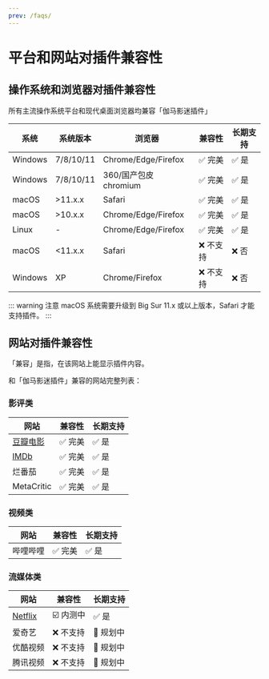 ```yaml
---
prev: /faqs/
---
```


# 平台和网站对插件兼容性

## 操作系统和浏览器对插件兼容性

所有主流操作系统平台和现代桌面浏览器均兼容「伽马影迷插件」

| 系统    | 系统版本  | 浏览器                | 兼容性                  | 长期支持              |
| ------- | --------- | --------------------- | ----------------------- | --------------------- |
| Windows | 7/8/10/11 | Chrome/Edge/Firefox   | :white_check_mark: 完美 | :white_check_mark: 是 |
| Windows | 7/8/10/11 | 360/国产包皮 chromium | :white_check_mark: 完美 | :white_check_mark: 是 |
| macOS   | >11.x.x   | Safari                | :white_check_mark: 完美 | :white_check_mark: 是 |
| macOS   | >10.x.x   | Chrome/Edge/Firefox   | :white_check_mark: 完美 | :white_check_mark: 是 |
| Linux   | -         | Chrome/Edge/Firefox   | :white_check_mark: 完美 | :white_check_mark: 是 |
| macOS   | <11.x.x   | Safari                | :x: 不支持              | :x: 否                |
| Windows | XP        | Chrome/Firefox        | :x: 不支持              | :x: 否                |

::: warning 注意
macOS 系统需要升级到 Big Sur 11.x 或以上版本，Safari 才能支持插件。
:::

## 网站对插件兼容性

「兼容」是指，在该网站上能显示插件内容。

和「伽马影迷插件」兼容的网站完整列表：

### 影评类

| 网站                            | 兼容性                  | 长期支持              |
| ------------------------------- | ----------------------- | --------------------- |
| [豆瓣电影](/usage/usageDouban/) | :white_check_mark: 完美 | :white_check_mark: 是 |
| [IMDb](/usage/usageIMDb/)       | :white_check_mark: 完美 | :white_check_mark: 是 |
| 烂番茄                          | :white_check_mark: 完美 | :white_check_mark: 是 |
| MetaCritic                      | :white_check_mark: 完美 | :white_check_mark: 是 |

### 视频类

| 网站     | 兼容性                  | 长期支持              |
| -------- | ----------------------- | --------------------- |
| 哔哩哔哩 | :white_check_mark: 完美 | :white_check_mark: 是 |

### 流媒体类

| 网站                            | 兼容性                         | 长期支持              |
| ------------------------------- | ------------------------------ | --------------------- |
| [Netflix](/usage/usageNetflix/) | :ballot_box_with_check: 内测中 | :white_check_mark: 是 |
| 爱奇艺                          | :x: 不支持                     | :calendar: 规划中     |
| 优酷视频                        | :x: 不支持                     | :calendar: 规划中     |
| 腾讯视频                        | :x: 不支持                     | :calendar: 规划中     |
